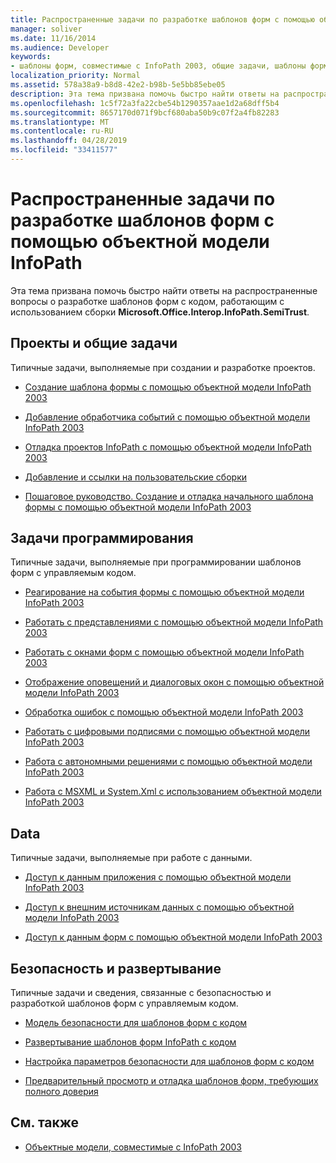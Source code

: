 ```yaml
---
title: Распространенные задачи по разработке шаблонов форм с помощью объектной модели InfoPath
manager: soliver
ms.date: 11/16/2014
ms.audience: Developer
keywords:
- шаблоны форм, совместимые с InfoPath 2003, общие задачи, шаблоны форм [InfoPath 2007], общие задачи для разработки совместимых с 2003
localization_priority: Normal
ms.assetid: 578a38a9-b8d8-42e2-b98b-5e5bb85ebe05
description: Эта тема призвана помочь быстро найти ответы на распространенные вопросы о разработке шаблонов форм с кодом, работающим с использованием сборки Microsoft.Office.Interop.InfoPath.SemiTrust.
ms.openlocfilehash: 1c5f72a3fa22cbe54b1290357aae1d2a68dff5b4
ms.sourcegitcommit: 8657170d071f9bcf680aba50b9c07f2a4fb82283
ms.translationtype: MT
ms.contentlocale: ru-RU
ms.lasthandoff: 04/28/2019
ms.locfileid: "33411577"
---
```

# <a name="common-tasks-for-developing-form-templates-using-the-infopath-object-model"></a>Распространенные задачи по разработке шаблонов форм с помощью объектной модели InfoPath

Эта тема призвана помочь быстро найти ответы на распространенные вопросы о разработке шаблонов форм с кодом, работающим с использованием сборки **Microsoft.Office.Interop.InfoPath.SemiTrust**. 
  
## <a name="projects-and-general-tasks"></a>Проекты и общие задачи

Типичные задачи, выполняемые при создании и разработке проектов.
  
- [Создание шаблона формы с помощью объектной модели InfoPath 2003](how-to-create-a-form-template-using-the-infopath-2003-object-model.md)
    
- [Добавление обработчика событий с помощью объектной модели InfoPath 2003](how-to-add-an-event-handler-using-the-infopath-2003-object-model.md)
    
- [Отладка проектов InfoPath с помощью объектной модели InfoPath 2003](how-to-debug-infopath-projects-using-the-infopath-2003-object-model.md)
    
- [Добавление и ссылки на пользовательские сборки](how-to-add-and-reference-custom-assemblies.md)
    
- [Пошаговое руководство. Создание и отладка начального шаблона формы с помощью объектной модели InfoPath 2003](walkthrough-create-and-debug-basic-form-template-using-infopath-object-model.md)
    
## <a name="programming-tasks"></a>Задачи программирования

Типичные задачи, выполняемые при программировании шаблонов форм с управляемым кодом.
  
- [Реагирование на события формы с помощью объектной модели InfoPath 2003](how-to-respond-to-form-events-using-the-infopath-2003-object-model.md)
    
- [Работать с представлениями с помощью объектной модели InfoPath 2003](how-to-work-with-views-using-the-infopath-2003-object-model.md)
    
- [Работать с окнами форм с помощью объектной модели InfoPath 2003](how-to-work-with-form-windows-using-the-infopath-2003-object-model.md)
    
- [Отображение оповещений и диалоговых окон с помощью объектной модели InfoPath 2003](how-to-display-alerts-and-dialog-boxes-using-the-infopath-2003-object-model.md)
    
- [Обработка ошибок с помощью объектной модели InfoPath 2003](how-to-handle-errors-using-the-infopath-2003-object-model.md)
    
- [Работать с цифровыми подписями с помощью объектной модели InfoPath 2003](how-to-work-with-digital-signatures-using-the-infopath-2003-object-model.md)
    
- [Работа с автономными решениями с помощью объектной модели InfoPath 2003](how-to-work-with-offline-solutions-using-the-infopath-2003-object-model.md)
    
- [Работа с MSXML и System.Xml с использованием объектной модели InfoPath 2003](working-with-msxml-and-system-xml-using-the-infopath-2003-object-model.md)
    
## <a name="data"></a>Data

Типичные задачи, выполняемые при работе с данными.
  
- [Доступ к данным приложения с помощью объектной модели InfoPath 2003](how-to-access-application-data-using-the-infopath-2003-object-model.md)
    
- [Доступ к внешним источникам данных с помощью объектной модели InfoPath 2003](how-to-access-external-data-sources-using-the-infopath-2003-object-model.md)
    
- [Доступ к данным форм с помощью объектной модели InfoPath 2003](how-to-access-form-data-using-the-infopath-2003-object-model.md)
    
## <a name="security-and-deployment"></a>Безопасность и развертывание

Типичные задачи и сведения, связанные с безопасностью и разработкой шаблонов форм с управляемым кодом.
  
- [Модель безопасности для шаблонов форм с кодом](about-the-security-model-for-form-templates-with-code.md)
    
- [Развертывание шаблонов форм InfoPath с кодом](how-to-deploy-infopath-form-templates-with-code.md)
    
- [Настройка параметров безопасности для шаблонов форм с кодом](how-to-configure-security-settings-for-form-templates-with-code.md)
    
- [Предварительный просмотр и отладка шаблонов форм, требующих полного доверия](how-to-preview-and-debug-form-templates-that-require-full-trust.md)
    
## <a name="see-also"></a>См. также

- [Объектные модели, совместимые с InfoPath 2003](infopath-2003-compatible-object-models.md)

